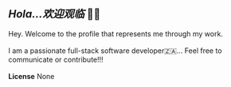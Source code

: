 ***Hola...欢迎观临*** 👋🏻
-----------------------------------

Hey. Welcome to the profile that represents me through my work. 
<br>
<br> 
I am a passionate full-stack software developer🇿🇦... Feel free to communicate or contribute!!!  
<br>
**License**
None
